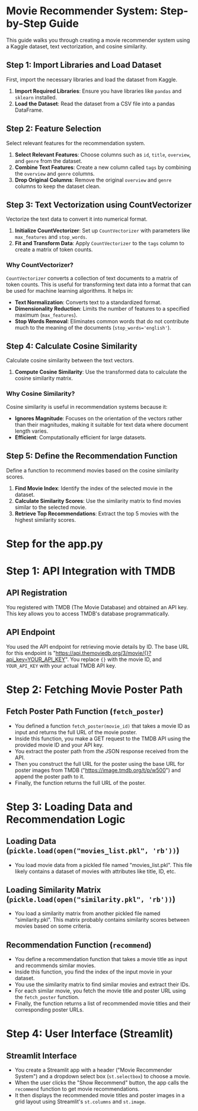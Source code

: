 # Movie Recommender System: Step-by-Step Guide

This guide walks you through creating a movie recommender system using a Kaggle dataset, text vectorization, and cosine similarity.

## Step 1: Import Libraries and Load Dataset

First, import the necessary libraries and load the dataset from Kaggle.

1. **Import Required Libraries**: Ensure you have libraries like `pandas` and `sklearn` installed.
2. **Load the Dataset**: Read the dataset from a CSV file into a pandas DataFrame.

## Step 2: Feature Selection

Select relevant features for the recommendation system. 

1. **Select Relevant Features**: Choose columns such as `id`, `title`, `overview`, and `genre` from the dataset.
2. **Combine Text Features**: Create a new column called `tags` by combining the `overview` and `genre` columns.
3. **Drop Original Columns**: Remove the original `overview` and `genre` columns to keep the dataset clean.

## Step 3: Text Vectorization using CountVectorizer

Vectorize the text data to convert it into numerical format.

1. **Initialize CountVectorizer**: Set up `CountVectorizer` with parameters like `max_features` and `stop_words`.
2. **Fit and Transform Data**: Apply `CountVectorizer` to the `tags` column to create a matrix of token counts.

### Why CountVectorizer?

`CountVectorizer` converts a collection of text documents to a matrix of token counts. This is useful for transforming text data into a format that can be used for machine learning algorithms. It helps in:

- **Text Normalization**: Converts text to a standardized format.
- **Dimensionality Reduction**: Limits the number of features to a specified maximum (`max_features`).
- **Stop Words Removal**: Eliminates common words that do not contribute much to the meaning of the documents (`stop_words='english'`).

## Step 4: Calculate Cosine Similarity

Calculate cosine similarity between the text vectors.

1. **Compute Cosine Similarity**: Use the transformed data to calculate the cosine similarity matrix.

### Why Cosine Similarity?

Cosine similarity is useful in recommendation systems because it:

- **Ignores Magnitude**: Focuses on the orientation of the vectors rather than their magnitudes, making it suitable for text data where document length varies.
- **Efficient**: Computationally efficient for large datasets.

## Step 5: Define the Recommendation Function

Define a function to recommend movies based on the cosine similarity scores.

1. **Find Movie Index**: Identify the index of the selected movie in the dataset.
2. **Calculate Similarity Scores**: Use the similarity matrix to find movies similar to the selected movie.
3. **Retrieve Top Recommendations**: Extract the top 5 movies with the highest similarity scores.

# Step for the app.py
# Step 1: API Integration with TMDB

## API Registration
You registered with TMDB (The Movie Database) and obtained an API key. This key allows you to access TMDB's database programmatically.

## API Endpoint
You used the API endpoint for retrieving movie details by ID. The base URL for this endpoint is "https://api.themoviedb.org/3/movie/{}?api_key=YOUR_API_KEY". You replace `{}` with the movie ID, and `YOUR_API_KEY` with your actual TMDB API key.

# Step 2: Fetching Movie Poster Path

## Fetch Poster Path Function (`fetch_poster`)
- You defined a function `fetch_poster(movie_id)` that takes a movie ID as input and returns the full URL of the movie poster.
- Inside this function, you make a GET request to the TMDB API using the provided movie ID and your API key.
- You extract the poster path from the JSON response received from the API.
- Then you construct the full URL for the poster using the base URL for poster images from TMDB ("https://image.tmdb.org/t/p/w500") and append the poster path to it.
- Finally, the function returns the full URL of the poster.

# Step 3: Loading Data and Recommendation Logic

## Loading Data (`pickle.load(open("movies_list.pkl", 'rb'))`)
- You load movie data from a pickled file named "movies_list.pkl". This file likely contains a dataset of movies with attributes like title, ID, etc.

## Loading Similarity Matrix (`pickle.load(open("similarity.pkl", 'rb'))`)
- You load a similarity matrix from another pickled file named "similarity.pkl". This matrix probably contains similarity scores between movies based on some criteria.

## Recommendation Function (`recommend`)
- You define a recommendation function that takes a movie title as input and recommends similar movies.
- Inside this function, you find the index of the input movie in your dataset.
- You use the similarity matrix to find similar movies and extract their IDs.
- For each similar movie, you fetch the movie title and poster URL using the `fetch_poster` function.
- Finally, the function returns a list of recommended movie titles and their corresponding poster URLs.

# Step 4: User Interface (Streamlit)

## Streamlit Interface
- You create a Streamlit app with a header ("Movie Recommender System") and a dropdown select box (`st.selectbox`) to choose a movie.
- When the user clicks the "Show Recommend" button, the app calls the `recommend` function to get movie recommendations.
- It then displays the recommended movie titles and poster images in a grid layout using Streamlit's `st.columns` and `st.image`.
